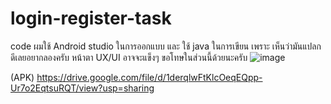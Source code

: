 # login-register-task
code ผมใช้ Android studio 
ในการออกแบบ และ ใช้ java ในการเขียน เพราะ เห็นว่ามันแปลกดีเลยอยากลองครับ หน้าตา UX/UI อาจจะแข็งๆ ขอโทษในส่วนนี้ด้วยนะครับ
![image](https://github.com/Anonchinn/login-register-task/assets/144022860/f28bdfa0-17e2-4e4b-bc14-f0779c0ddb20)

(APK)
https://drive.google.com/file/d/1derqlwFtKlcOeqEQpp-Ur7o2EqtsuRQT/view?usp=sharing

